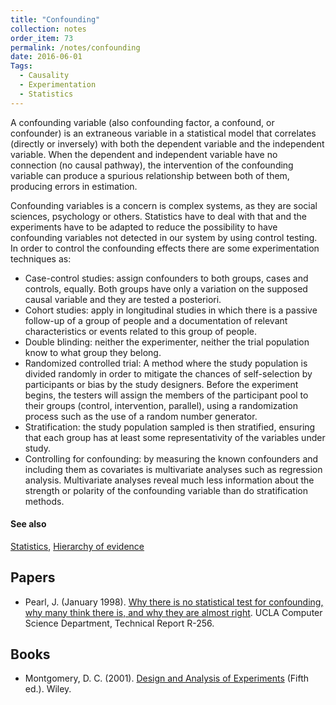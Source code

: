 ```yaml
---
title: "Confounding"
collection: notes
order_item: 73
permalink: /notes/confounding
date: 2016-06-01
Tags:
  - Causality
  - Experimentation
  - Statistics
---
```


A confounding variable (also confounding factor, a confound, or confounder) is an extraneous variable in a statistical model that correlates (directly or inversely) with both the dependent variable and the independent variable. When the dependent and independent variable have no connection (no causal pathway), the intervention of the confounding variable can produce a spurious relationship between both of them, producing errors in estimation.

Confounding variables is a concern is complex systems, as they are social sciences, psychology or others. Statistics have to deal with that and the experiments have to be adapted to reduce the possibility to have confounding variables not detected in our system by using control testing. In order to control the confounding effects there are some experimentation techniques as:
* Case-control studies: assign confounders to both groups, cases and controls, equally. Both groups have only a variation on the supposed causal variable and they are tested a posteriori.
* Cohort studies: apply in longitudinal studies in which there is a passive follow-up of a group of people and a documentation of relevant characteristics or events related to this group of people.
* Double blinding: neither the experimenter, neither the trial population know to what group they belong.
* Randomized controlled trial: A method where the study population is divided randomly in order to mitigate the chances of self-selection by participants or bias by the study designers. Before the experiment begins, the testers will assign the members of the participant pool to their groups (control, intervention, parallel), using a randomization process such as the use of a random number generator.
* Stratification: the study population sampled is then stratified, ensuring that each group has at least some representativity of the variables under study.
* Controlling for confounding: by measuring the known confounders and including them as covariates is multivariate analyses such as regression analysis. Multivariate analyses reveal much less information about the strength or polarity of the confounding variable than do stratification methods.


#### See also
[Statistics](/notes/statistics), [Hierarchy of evidence](/notes/hierarchy_of_evidence)




## Papers
* Pearl, J. (January 1998). [Why there is no statistical test for confounding, why many think there is, and why they are almost right](http://ftp.cs.ucla.edu/pub/stat_ser/R256.pdf). UCLA Computer Science Department, Technical Report R-256.


## Books
* Montgomery, D. C. (2001). [Design and Analysis of Experiments](https://www.goodreads.com/book/show/1102716.Design_and_Analysis_of_Experiments) (Fifth ed.). Wiley.


